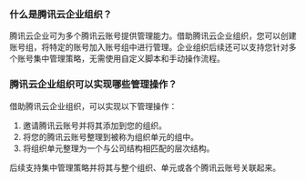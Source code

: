### 什么是腾讯云企业组织？

腾讯云企业可为多个腾讯云账号提供管理能力。借助腾讯云企业组织，您可以创建账号组，将特定的账号加入账号组中进行管理。企业组织后续还可以支持您针对多个账号集中管理策略，无需使用自定义脚本和手动操作流程。

### 腾讯云企业组织可以实现哪些管理操作？

借助腾讯云企业组织，可以实现以下管理操作：

1. 邀请腾讯云账号并将其添加到您的组织。
2. 将您的腾讯云账号整理到被称为组织单元的组中。
3. 将组织单元整理为一个与公司结构相匹配的层次结构。

后续支持集中管理策略并将其与整个组织、单元或各个腾讯云账号关联起来。

